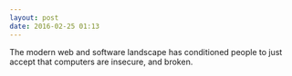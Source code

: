 ```yaml
---
layout: post
date: 2016-02-25 01:13
---
```

The modern web and software landscape has conditioned people to just accept that computers are insecure, and broken. 
